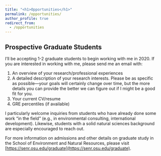 ```yaml
---
title: "<h1>Opportunities</h1>"
permalink: /opportunities/
author_profile: true
redirect_from: 
  - /opportunities
---
```


<h2><b>Prospective Graduate Students</b></h2>

I’ll be accepting 1-2 graduate students to begin working with me in 2020. If you are interested in working with me, please send me an email with:

1. An overview of your research/professional experiences
2. A detailed description of your research interests. Please be as specific as possible—your goals will certainly change over time, but the more details you can provide the better we can figure out if I might be a good fit for you. 
3. Your current CV/resume
4. GRE percentiles (if available)

I particularly welcome inquiries from students who have already done some work “in the field” (e.g., in environmental consulting, international development). Likewise, students with a solid natural sciences background are especially encouraged to reach out. 

For more information on admissions and other details on graduate study in the School of Environment and Natural Resources, please visit [https://senr.osu.edu/graduate](https://senr.osu.edu/graduate).

